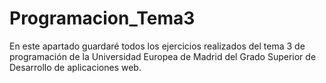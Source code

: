 # Programacion_Tema3
 En este apartado guardaré todos los ejercicios realizados del tema 3 de programación de la Universidad Europea de Madrid del Grado Superior de Desarrollo de aplicaciones web.
